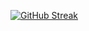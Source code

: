 [![GitHub Streak](https://github-readme-streak-stats.herokuapp.com?user=dck&theme=gruvbox-duo&hide_border=true)](https://git.io/streak-stats)

